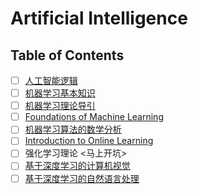 # Artificial Intelligence

## Table of Contents

- [ ] [人工智能逻辑](./AIL/index.md)
- [ ] [机器学习基本知识](./ML%20Basis/index.md)
- [ ] [机器学习理论导引](./ML%20Theory/index.md)
- [ ] [Foundations of Machine Learning](./ML%20Foundations/index.md)
- [ ] [机器学习算法的数学分析](./Math%20Analysis/index.md)
- [ ] [Introduction to Online Learning](./Online%20Learning/index.md)
- [ ] 强化学习理论 <马上开坑>
- [ ] [基于深度学习的计算机视觉](./Computer%20Vision/index.md)
- [ ] [基于深度学习的自然语言处理](./CS224N/index.md)
